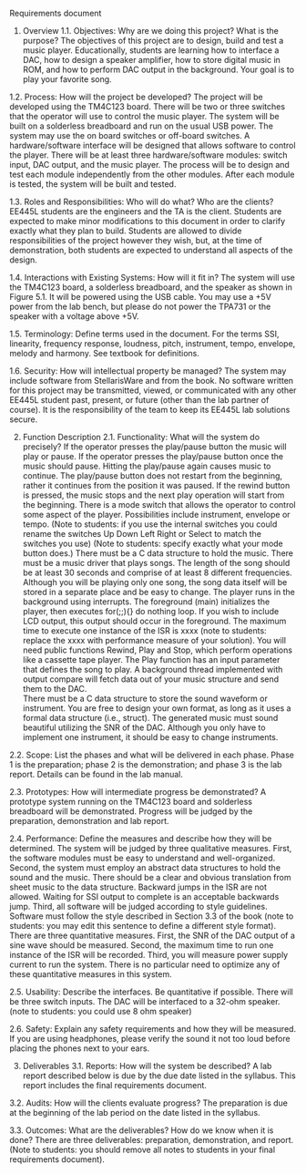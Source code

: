 Requirements document
1. Overview
  1.1. Objectives: Why are we doing this project? What is the purpose? 
The objectives of this project are to design, build and test a music player. Educationally, students are learning how to interface a DAC, how to design a speaker amplifier, how to store digital music in ROM, and how to perform DAC output in the background. Your goal is to play your favorite song.

  1.2. Process: How will the project be developed? 
The project will be developed using the TM4C123 board. There will be two or three switches that the operator will use to control the music player. The system will be built on a solderless breadboard and run on the usual USB power. The system may use the on board switches or off-board switches. A hardware/software interface will be designed that allows software to control the player. There will be at least three hardware/software modules: switch input, DAC output, and the music player.  The process will be to design and test each module independently from the other modules. After each module is tested, the system will be built and tested.

  1.3. Roles and Responsibilities: Who will do what?  Who are the clients?
EE445L students are the engineers and the TA is the client. Students are expected to make minor modifications to this document in order to clarify exactly what they plan to build. Students are allowed to divide responsibilities of the project however they wish, but, at the time of demonstration, both students are expected to understand all aspects of the design.

  1.4. Interactions with Existing Systems: How will it fit in?
	The system will use the TM4C123 board, a solderless breadboard, and the speaker as shown in Figure 5.1. It will be powered using the USB cable. You may use a +5V power from the lab bench, but please do not power the TPA731 or the speaker with a voltage above +5V.

  1.5. Terminology: Define terms used in the document.
For the terms SSI, linearity, frequency response, loudness, pitch, instrument, tempo, envelope, melody and harmony. See textbook for definitions. 

  1.6. Security: How will intellectual property be managed?
The system may include software from StellarisWare and from the book. No software written for this project may be transmitted, viewed, or communicated with any other EE445L student past, present, or future (other than the lab partner of course). It is the responsibility of the team to keep its EE445L lab solutions secure.

2. Function Description
  2.1. Functionality: What will the system do precisely?
If the operator presses the play/pause button the music will play or pause. If the operator presses the play/pause button once the music should pause. Hitting the play/pause again causes music to continue. The play/pause button does not restart from the beginning, rather it continues from the position it was paused. If the rewind button is pressed, the music stops and the next play operation will start from the beginning. There is a mode switch that allows the operator to control some aspect of the player. Possibilities include instrument, envelope or tempo.   (Note to students: if you use the internal switches you could rename the switches Up Down Left Right or Select to match the switches you use) (Note to students: specify exactly what your mode button does.)
There must be a C data structure to hold the music. There must be a music driver that plays songs. The length of the song should be at least 30 seconds and comprise of at least 8 different frequencies. Although you will be playing only one song, the song data itself will be stored in a separate place and be easy to change. The player runs in the background using interrupts. The foreground (main) initializes the player, then executes for(;;){} do nothing loop. If you wish to include LCD output, this output should occur in the foreground. The maximum time to execute one instance of the ISR is xxxx (note to students: replace the xxxx with performance measure of your solution). You will need public functions Rewind, Play and Stop, which perform operations like a cassette tape player. The Play function has an input parameter that defines the song to play. A background thread implemented with output compare will fetch data out of your music structure and send them to the DAC.   
There must be a C data structure to store the sound waveform or instrument. You are free to design your own format, as long as it uses a formal data structure (i.e., struct). The generated music must sound beautiful utilizing the SNR of the DAC. Although you only have to implement one instrument, it should be easy to change instruments.

  2.2. Scope: List the phases and what will be delivered in each phase.
Phase 1 is the preparation; phase 2 is the demonstration; and phase 3 is the lab report. Details can be found in the lab manual.

  2.3. Prototypes: How will intermediate progress be demonstrated?
A prototype system running on the TM4C123 board and solderless breadboard will be demonstrated. Progress will be judged by the preparation, demonstration and lab report.

  2.4. Performance: Define the measures and describe how they will be determined.
The system will be judged by three qualitative measures. First, the software modules must be easy to understand and well-organized. Second, the system must employ an abstract data structures to hold the sound and the music. There should be a clear and obvious translation from sheet music to the data structure. Backward jumps in the ISR are not allowed. Waiting for SSI output to complete is an acceptable backwards jump. Third, all software will be judged according to style guidelines. Software must follow the style described in Section 3.3 of the book (note to students: you may edit this sentence to define a different style format). There are three quantitative measures. First, the SNR of the DAC output of a sine wave should be measured. Second, the maximum time to run one instance of the ISR will be recorded. Third, you will measure power supply current to run the system. There is no particular need to optimize any of these quantitative measures in this system.

  2.5. Usability: Describe the interfaces. Be quantitative if possible.
There will be three switch inputs. The DAC will be interfaced to a 32-ohm speaker. (note to students: you could use 8 ohm speaker)

  2.6. Safety: Explain any safety requirements and how they will be measured.
	If you are using headphones, please verify the sound it not too loud before placing the phones next to your ears.  

3. Deliverables
  3.1. Reports: How will the system be described?
A lab report described below is due by the due date listed in the syllabus. This report includes the final requirements document.

  3.2. Audits: How will the clients evaluate progress?
The preparation is due at the beginning of the lab period on the date listed in the syllabus.

  3.3. Outcomes: What are the deliverables? How do we know when it is done?
There are three deliverables: preparation, demonstration, and report. (Note to students: you should remove all notes to students in your final requirements document). 
